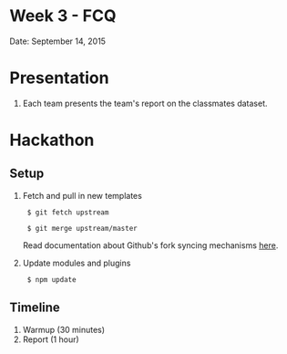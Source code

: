 # Week 3 - FCQ

Date: September 14, 2015

# Presentation

1. Each team presents the team's report on the classmates dataset.

# Hackathon

## Setup

1. Fetch and pull in new templates

        $ git fetch upstream

        $ git merge upstream/master

   Read documentation about Github's fork syncing mechanisms [here](https://help.github.com/articles/syncing-a-fork/).

1. Update modules and plugins

        $ npm update

## Timeline

1. Warmup  (30 minutes)
1. Report (1 hour)
